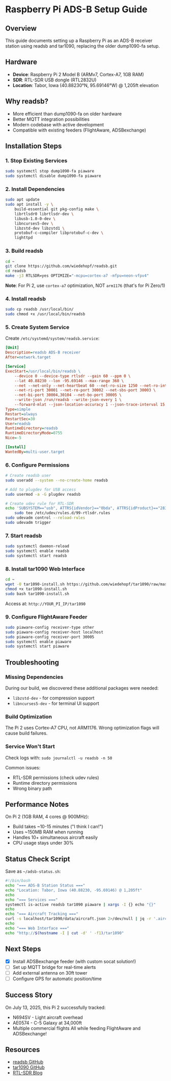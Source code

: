 # Raspberry Pi ADS-B Setup Guide

## Overview
This guide documents setting up a Raspberry Pi as an ADS-B receiver station using readsb and tar1090, replacing the older dump1090-fa setup.

## Hardware
- **Device**: Raspberry Pi 2 Model B (ARMv7, Cortex-A7, 1GB RAM)
- **SDR**: RTL-SDR USB dongle (RTL2832U)
- **Location**: Tabor, Iowa (40.88230°N, 95.69146°W) @ 1,205ft elevation

## Why readsb?
- More efficient than dump1090-fa on older hardware
- Better MQTT integration possibilities
- Modern codebase with active development
- Compatible with existing feeders (FlightAware, ADSBexchange)

## Installation Steps

### 1. Stop Existing Services
```bash
sudo systemctl stop dump1090-fa piaware
sudo systemctl disable dump1090-fa piaware
```

### 2. Install Dependencies
```bash
sudo apt update
sudo apt install -y \
    build-essential git pkg-config make \
    librtlsdr0 librtlsdr-dev \
    libusb-1.0-0-dev \
    libncurses5-dev \
    libzstd-dev libzstd1 \
    protobuf-c-compiler libprotobuf-c-dev \
    lighttpd
```

### 3. Build readsb
```bash
cd ~
git clone https://github.com/wiedehopf/readsb.git
cd readsb
make -j3 RTLSDR=yes OPTIMIZE="-mcpu=cortex-a7 -mfpu=neon-vfpv4"
```

**Note**: For Pi 2, use `cortex-a7` optimization, NOT `arm1176` (that's for Pi Zero/1)

### 4. Install readsb
```bash
sudo cp readsb /usr/local/bin/
sudo chmod +x /usr/local/bin/readsb
```

### 5. Create System Service
Create `/etc/systemd/system/readsb.service`:
```ini
[Unit]
Description=readsb ADS-B receiver
After=network.target

[Service]
ExecStart=/usr/local/bin/readsb \
    --device 0 --device-type rtlsdr --gain 60 --ppm 0 \
    --lat 40.88230 --lon -95.69146 --max-range 360 \
    --net --net-only --net-heartbeat 60 --net-ro-size 1250 --net-ro-interval 0.05 \
    --net-ri-port 30001 --net-ro-port 30002 --net-sbs-port 30003 \
    --net-bi-port 30004,30104 --net-bo-port 30005 \
    --write-json /run/readsb --write-json-every 1 \
    --forward-mlat --json-location-accuracy 1 --json-trace-interval 15
Type=simple
Restart=always
RestartSec=30
User=readsb
RuntimeDirectory=readsb
RuntimeDirectoryMode=0755
Nice=-5

[Install]
WantedBy=multi-user.target
```

### 6. Configure Permissions
```bash
# Create readsb user
sudo useradd --system --no-create-home readsb

# Add to plugdev for USB access
sudo usermod -a -G plugdev readsb

# Create udev rule for RTL-SDR
echo 'SUBSYSTEM=="usb", ATTRS{idVendor}=="0bda", ATTRS{idProduct}=="2832", GROUP="plugdev", MODE="0666"' | \
    sudo tee /etc/udev/rules.d/99-rtlsdr.rules
sudo udevadm control --reload-rules
sudo udevadm trigger
```

### 7. Start readsb
```bash
sudo systemctl daemon-reload
sudo systemctl enable readsb
sudo systemctl start readsb
```

### 8. Install tar1090 Web Interface
```bash
cd ~
wget -O tar1090-install.sh https://github.com/wiedehopf/tar1090/raw/master/install.sh
chmod +x tar1090-install.sh
sudo bash tar1090-install.sh
```

Access at: `http://YOUR_PI_IP/tar1090`

### 9. Configure FlightAware Feeder
```bash
sudo piaware-config receiver-type other
sudo piaware-config receiver-host localhost
sudo piaware-config receiver-port 30005
sudo systemctl enable piaware
sudo systemctl start piaware
```

## Troubleshooting

### Missing Dependencies
During our build, we discovered these additional packages were needed:
- `libzstd-dev` - for compression support
- `libncurses5-dev` - for terminal UI support

### Build Optimization
The Pi 2 uses Cortex-A7 CPU, not ARM1176. Wrong optimization flags will cause build failures.

### Service Won't Start
Check logs with: `sudo journalctl -u readsb -n 50`

Common issues:
- RTL-SDR permissions (check udev rules)
- Runtime directory permissions
- Wrong binary path

## Performance Notes
On Pi 2 (1GB RAM, 4 cores @ 900MHz):
- Build takes ~10-15 minutes ("I think I can!")
- Uses ~150MB RAM when running
- Handles 10+ simultaneous aircraft easily
- CPU usage stays under 30%

## Status Check Script
Save as `~/adsb-status.sh`:
```bash
#!/bin/bash
echo "=== ADS-B Station Status ==="
echo "Location: Tabor, Iowa (40.88230, -95.69146) @ 1,205ft"
echo
echo "=== Services ==="
systemctl is-active readsb tar1090 piaware | xargs -I {} echo "{}"
echo
echo "=== Aircraft Tracking ==="
curl -s localhost/tar1090/data/aircraft.json 2>/dev/null | jq -r '.aircraft | length' | xargs -I {} echo "Aircraft tracked: {}"
echo
echo "=== Web Interface ==="
echo "http://$(hostname -I | cut -d' ' -f1)/tar1090"
```

## Next Steps
- [x] Install ADSBexchange feeder (with custom socat solution!)
- [ ] Set up MQTT bridge for real-time alerts
- [ ] Add external antenna on 30ft tower
- [ ] Configure GPS for automatic position/time

## Success Story
On July 13, 2025, this Pi 2 successfully tracked:
- N694SV - Light aircraft overhead
- AE0574 - C-5 Galaxy at 34,000ft
- Multiple commercial flights
All while feeding FlightAware and ADSBexchange!

## Resources
- [readsb GitHub](https://github.com/wiedehopf/readsb)
- [tar1090 GitHub](https://github.com/wiedehopf/tar1090)
- [RTL-SDR Blog](https://www.rtl-sdr.com/)